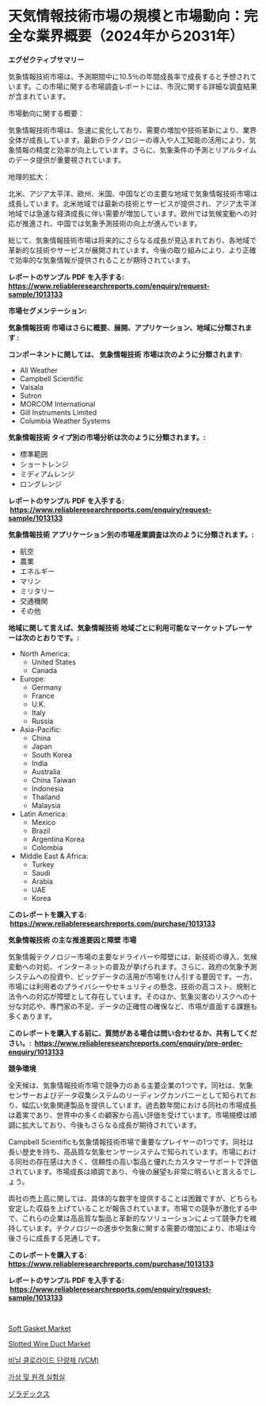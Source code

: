 <p><h1>天気情報技術市場の規模と市場動向：完全な業界概要（2024年から2031年）</h1></p><p><strong>エグゼクティブサマリー</strong></p>
<p><p>気象情報技術市場は、予測期間中に10.5％の年間成長率で成長すると予想されています。この市場に関する市場調査レポートには、市況に関する詳細な調査結果が含まれています。</p><p>市場動向に関する概要：</p><p>気象情報技術市場は、急速に変化しており、需要の増加や技術革新により、業界全体が成長しています。最新のテクノロジーの導入や人工知能の活用により、気象情報の精度と効率が向上しています。さらに、気象条件の予測とリアルタイムのデータ提供が重要視されています。</p><p>地理的拡大：</p><p>北米、アジア太平洋、欧州、米国、中国などの主要な地域で気象情報技術市場は成長しています。北米地域では最新の技術とサービスが提供され、アジア太平洋地域では急速な経済成長に伴い需要が増加しています。欧州では気候変動への対応が推進され、中国では気象予測技術の向上が進んでいます。</p><p>総じて、気象情報技術市場は将来的にさらなる成長が見込まれており、各地域で革新的な技術やサービスが展開されています。今後の取り組みにより、より正確で効率的な気象情報が提供されることが期待されています。</p></p>
<p><strong>レポートのサンプル PDF を入手する: <a href="https://www.reliableresearchreports.com/enquiry/request-sample/1013133">https://www.reliableresearchreports.com/enquiry/request-sample/1013133</a></strong></p>
<p><strong>市場セグメンテーション:</strong></p>
<p><strong> 気象情報技術 市場はさらに概要、展開、アプリケーション、地域に分類されます :</strong></p>
<p><strong>コンポーネントに関しては、 気象情報技術 市場は次のように分類されます: &nbsp;</strong></p>
<p><ul><li>All Weather</li><li>Campbell Scientific</li><li>Vaisala</li><li>Sutron</li><li>MORCOM International</li><li>Gill Instruments Limited</li><li>Columbia Weather Systems</li></ul></p>
<p><strong> 気象情報技術 タイプ別の市場分析は次のように分類されます。:</strong></p>
<p><ul><li>標準範囲</li><li>ショートレンジ</li><li>ミディアムレンジ</li><li>ロングレンジ</li></ul></p>
<p><strong>レポートのサンプル PDF を入手する: &nbsp;<a href="https://www.reliableresearchreports.com/enquiry/request-sample/1013133">https://www.reliableresearchreports.com/enquiry/request-sample/1013133</a></strong></p>
<p><strong> 気象情報技術 アプリケーション別の市場産業調査は次のように分類されます。:</strong></p>
<p><ul><li>航空</li><li>農業</li><li>エネルギー</li><li>マリン</li><li>ミリタリー</li><li>交通機関</li><li>その他</li></ul></p>
<p><strong>地域に関して言えば、気象情報技術 地域ごとに利用可能なマーケットプレーヤーは次のとおりです。:</strong></p>
<p><ul>
    <li>
        North America:
        <ul>
            <li>United States</li>
            <li>Canada</li>
        </ul>
    </li>
    <li>
        Europe:
        <ul>
            <li>Germany</li>
            <li>France</li>
            <li>U.K.</li>
            <li>Italy</li>
            <li>Russia</li>
        </ul>
    </li>
    <li>
        Asia-Pacific:
        <ul>
            <li>China</li>
            <li>Japan</li>
            <li>South Korea</li>
            <li>India</li>
            <li>Australia</li>
            <li>China Taiwan</li>
            <li>Indonesia</li>
            <li>Thailand</li>
            <li>Malaysia</li>
        </ul>
    </li>
    <li>
        Latin America:
        <ul>
            <li>Mexico</li>
            <li>Brazil</li>
            <li>Argentina Korea</li>
            <li>Colombia</li>
        </ul>
    </li>
    <li>
        Middle East & Africa:
        <ul>
            <li>Turkey</li>
            <li>Saudi</li>
            <li>Arabia</li>
            <li>UAE</li>
            <li>Korea</li>
        </ul>
    </li>
    </ul></p>
<p><strong>このレポートを購入する: &nbsp;<a href="https://www.reliableresearchreports.com/purchase/1013133">https://www.reliableresearchreports.com/purchase/1013133</a></strong></p>
<p><strong>気象情報技術 の主な推進要因と障壁 市場</strong></p>
<p><p>気象情報テクノロジー市場の主要なドライバーや障壁には、新技術の導入、気候変動への対処、インターネットの普及が挙げられます。さらに、政府の気象予測システムへの投資や、ビッグデータの活用が市場をけん引する要因です。一方、市場には利用者のプライバシーやセキュリティの懸念、技術の高コスト、規制と法令への対応が障壁として存在しています。そのほか、気象災害のリスクへの十分な対応や、専門家の不足、データの正確性の確保など、市場が直面する課題も多くあります。</p></p>
<p><strong>このレポートを購入する前に、質問がある場合は問い合わせるか、共有してください。:&nbsp; <a href="https://www.reliableresearchreports.com/enquiry/pre-order-enquiry/1013133">https://www.reliableresearchreports.com/enquiry/pre-order-enquiry/1013133</a></strong></p>
<p><strong>競争環境</strong></p>
<p><p>全天候は、気象情報技術市場で競争力のある主要企業の1つです。同社は、気象センサーおよびデータ収集システムのリーディングカンパニーとして知られており、幅広い気象関連製品を提供しています。過去数年間における同社の市場成長は着実であり、世界中の多くの顧客から高い評価を受けています。市場規模は順調に拡大しており、今後もさらなる成長が期待されています。</p><p>Campbell Scientificも気象情報技術市場で重要なプレイヤーの1つです。同社は長い歴史を持ち、高品質な気象センサーシステムで知られています。市場における同社の存在感は大きく、信頼性の高い製品と優れたカスタマーサポートで評価されています。市場成長は順調であり、今後の展望も非常に明るいと言えるでしょう。</p><p>両社の売上高に関しては、具体的な数字を提供することは困難ですが、どちらも安定した収益を上げていることが報告されています。市場での競争が激化する中で、これらの企業は高品質な製品と革新的なソリューションによって競争力を維持しています。テクノロジーの進歩や気象に関する需要の増加により、市場は今後さらに成長する見通しです。</p></p>
<p><strong>このレポートを購入する: &nbsp; <a href="https://www.reliableresearchreports.com/purchase/1013133">https://www.reliableresearchreports.com/purchase/1013133</a></strong></p>
<p><strong>レポートのサンプル PDF を入手する: &nbsp;<a href="https://www.reliableresearchreports.com/enquiry/request-sample/1013133">https://www.reliableresearchreports.com/enquiry/request-sample/1013133</a></strong><strong></strong></p>
<p>&nbsp;</p>
<p><p><a href="https://gamy-alyssum-396.notion.site/Soft-Gasket-Market-Offers-Provide-Insightful-Data-for-the-Time-Period-from-2024-to-2031-and-also-Pro-c5d77c25890f4806b547a081bde9cacb">Soft Gasket Market</a></p><p><a href="https://natural-crush-b99.notion.site/Slotted-Wire-Duct-Market-Size-Global-Industry-Overview-Market-Segmentation-and-Forecast-2024-to-2-0f7d571c23bd48edb46e9cba1ec55262">Slotted Wire Duct Market</a></p><p><a href="https://github.com/vs10l4sfg5c/Market-Research-Report-List-1/blob/main/433671110760.md">비닐 클로라이드 단량체 (VCM)</a></p><p><a href="https://github.com/Skyleitney456456/Market-Research-Report-List-1/blob/main/890496310761.md">가상 및 원격 실험실</a></p><p><a href="https://medium.com/@alicequigley2023/zoladex%E5%B8%82%E5%A0%B4%E3%81%AF-%E5%B8%82%E5%A0%B4%E3%82%B7%E3%82%A7%E3%82%A2-%E5%B8%82%E5%A0%B4%E5%8B%95%E5%90%91-%E3%81%8A%E3%82%88%E3%81%B3%E5%B8%82%E5%A0%B4%E6%88%90%E9%95%B7%E3%81%AB%E9%96%A2%E3%81%99%E3%82%8B%E6%83%85%E5%A0%B1%E3%82%92%E6%8F%90%E4%BE%9B%E3%81%97%E3%81%A6%E3%81%84%E3%81%BE%E3%81%99-c673166477a6">ゾラデックス</a></p></p>